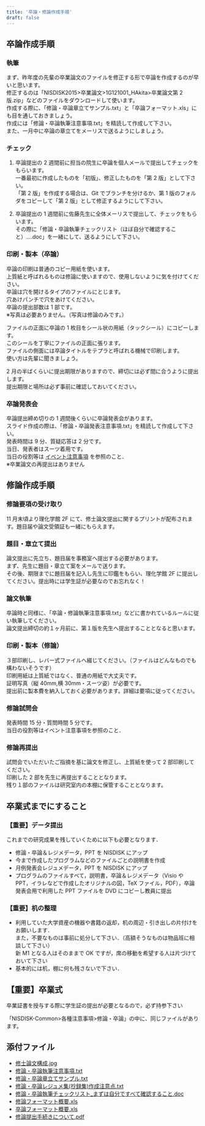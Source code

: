 ```yaml
---
title: '卒論・修論作成手順'
draft: false
---
```


## 卒論作成手順

### 執筆

まず、昨年度の先輩の卒業論文のファイルを修正する形で卒論を作成するのが早いと思います。  
修正するのは「NISDISK2015>卒業論文>1G121001_HAkita>卒業論文第 2 版.zip」などのファイルをダウンロードして使います。  
作成する際に、「修論・卒論章立てサンプル.txt」と「卒論フォーマット.xls」にも目を通しておきましょう。  
作成には「修論・卒論執筆注意事項.txt」を精読して作成して下さい。  
また、一月中に卒論の章立てをメーリスで送るようにしましょう。

### チェック

1. 卒論提出の 2 週間前に担当の院生に卒論を個人メールで提出してチェックをもらいます。  
   一番最初に作成したものを「初版」、修正したものを「第 2 版」として下さい。  
   「第 2 版」を作成する場合は、Git でブランチを分けるか、第 1 版のフォルダをコピーして「第 2 版」として修正するようにして下さい。

2. 卒論提出の 1 週間前に佐藤先生に全体メーリスで提出して、チェックをもらいます。  
   その際に「修論・卒論執筆チェックリスト（ほぼ自分で確認すること）....doc」を一緒にして、送るようにして下さい。

### 印刷・製本（卒論）

卒論の印刷は普通のコピー用紙を使います。  
上質紙と呼ばれるものは修論に使いますので、使用しないように気を付けてください。  
卒論は穴を開けるタイプのファイルにとじます。  
穴あけパンチで穴をあけてください。  
卒論の提出部数は 1 部です。  
※写真は必要ありません。（写真は修論のみです。）

ファイルの正面に卒論の 1 枚目をシール状の用紙（タックシール）にコピーします。  
このシールを丁寧にファイルの正面に張ります。  
ファイルの側面には卒論タイトルをテプラと呼ばれる機械で印刷します。  
使い方は先輩に聞きましょう。

2 月の半ばくらいに提出期限がありますので、締切には必ず間に合うように提出します。  
提出期限と場所は必ず事前に確認しておいてください。

### 卒論発表会

卒論提出締め切りの 1 週間後くらいに卒論発表会があります。  
スライド作成の際は、「修論・卒論発表注意事項.txt」を精読して作成して下さい。  
発表時間は 9 分、質疑応答は 2 分です。  
当日、発表者はスーツ着用です。  
当日の役割等は [イベント注意事項](/schedule/event) を参照のこと．  
※卒業論文の再提出はありません

## 修論作成手順

### 修論要項の受け取り

11 月末頃より理化学館 2F にて、修士論文提出に関するプリントが配布されます。題目届や論文受領証も一緒にもらえます。

### 題目・章立て提出

論文提出に先立ち、題目届を事務室へ提出する必要があります。  
まず、先生に題目・章立て案をメールで送ります。  
その後、期限までに題目届を記入し先生に印鑑をもらい、理化学館 2F に提出してください。提出時には学生証が必要なのでお忘れなく！

### 論文執筆

卒論時と同様に、「卒論・修論執筆注意事項.txt」などに書かれているルールに従い執筆してください。  
論文提出締切の約１ヶ月前に、第１版を先生へ提出することとなると思います。

### 印刷・製本（修論）

３部印刷し、レバー式ファイルへ綴じてください。（ファイルはどんなものでも構わないそうです）  
印刷用紙は上質紙ではなく、普通の用紙で大丈夫です。  
証明写真（縦 40mm,横 30mm・スーツ姿）が必要です。  
提出前に製本費を納入しておく必要があります。詳細は要項に従ってください。

### 修論試問会

発表時間 15 分・質問時間 5 分です。  
当日の役割等はイベント注意事項を参照のこと．

### 修論再提出

試問会でいただいたご指摘を基に論文を修正し、上質紙を使って 2 部印刷してください。  
印刷した 2 部を先生に再提出することとなります。  
残り１部のファイルは研究室内の本棚に保管することとなります。

## 卒業式までにすること

### 【重要】データ提出

これまでの研究成果を残していくために以下も必要となります．

- 修論・卒論＆レジメデータ，PPT を NISDISK にアップ
- 今まで作成したプログラムなどのファイルごとの説明書を作成
- 月例発表会レジュメデータ，PPT を NISDISK にアップ
- プログラムのファイルすべて，説明書，卒論＆レジメデータ（Visio や PPT，イラレなどで作成したオリジナルの図，TeX ファイル，PDF），卒論発表会用で利用した PPT ファイルを DVD にコピーし教員に提出

### 【重要】机の整理

- 利用していた大学資産の機器や書籍の返却，机の周辺・引き出しの片付けをお願いします．  
  また，不要なものは事前に処分して下さい．（高額そうなものは物品班に相談して下さい）  
  新 M1 となる人はそのままで OK ですが，席の移動を希望する人は片づけておいて下さい
- 基本的には机，棚に何も残さないで下さい．

## 【重要】卒業式

卒業証書を授与する際に学生証の提出が必要となるので，必ず持参下さい

「NISDISK-Common>各種注意事項>修論・卒論」の中に、同じファイルがあります。

## 添付ファイル

- [修士論文構成.jpg](/content/thesis/write/修士論文構成.jpg)
- [修論・卒論執筆注意事項.txt](/content/thesis/write/修論・卒論執筆注意事項.txt)
- [修論・卒論章立てサンプル.txt](/content/thesis/write/修論・卒論章立てサンプル.txt)
- [修論・卒論レジュメ集(抄録集)作成注意点.txt](</content/thesis/write/修論・卒論レジュメ集(抄録集)作成注意点.txt>)
- [修論・卒論執筆チェックリスト\_まずは自分ですべて確認すること.doc](/content/thesis/write/修論・卒論執筆チェックリスト_まずは自分ですべて確認すること.doc)
- [修論フォーマット概要.xls](/content/thesis/write/修論フォーマット概要.xls)
- [卒論フォーマット概要.xls](/content/thesis/write/卒論フォーマット概要.xls)
- [修論提出手続きについて.pdf](/content/thesis/write/修論提出手続きについて.pdf)
